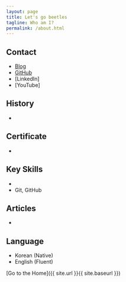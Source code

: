 ```yaml
---
layout: page
title: Let's go beetles
tagline: Who am I?
permalink: /about.html
---
```


## Contact
+ [Blog](https://eddyyoo.github.io)
+ [GitHub](https://github.com/eddyyoo)
+ [LinkedIn]
+ [YouTube]


## History
+ 

## Certificate
+ 

## Key Skills
+ 
+ Git, GitHub

## Articles
+ 

## Language
+ Korean (Native)
+ English (Fluent)


[Go to the Home]({{ site.url }}{{ site.baseurl }})
